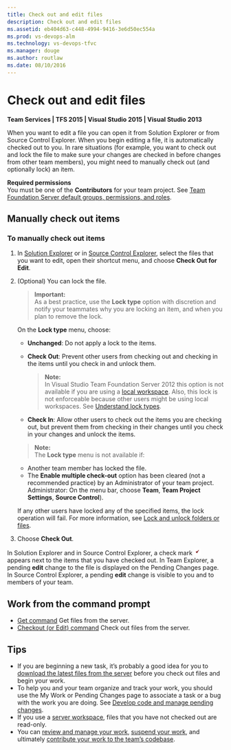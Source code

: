 ```yaml
---
title: Check out and edit files
description: Check out and edit files
ms.assetid: eb404d63-c448-4994-9416-3e6d50ec554a
ms.prod: vs-devops-alm
ms.technology: vs-devops-tfvc
ms.manager: douge
ms.author: routlaw
ms.date: 08/10/2016
---
```


# Check out and edit files

**Team Services | TFS 2015 | Visual Studio 2015 | Visual Studio 2013**

When you want to edit a file you can open it from Solution Explorer or from Source Control Explorer. When you begin editing a file, it is automatically checked out to you. In rare situations (for example, you want to check out and lock the file to make sure your changes are checked in before changes from other team members), you might need to manually check out (and optionally lock) an item.

**Required permissions**  
You must be one of the **Contributors** for your team project. See [Team Foundation Server default groups, permissions, and roles](https://msdn.microsoft.com/library/ms253077).

## Manually check out items

### To manually check out items

1.  In [Solution Explorer](develop-code-manage-pending-changes.md) or in [Source Control Explorer](use-source-control-explorer-manage-files-under-version-control.md), select the files that you want to edit, open their shortcut menu, and choose **Check Out for Edit**.

2.  (Optional) You can lock the file.
	>**Important:**  
	>As a best practice, use the **Lock type** option with discretion and notify your teammates why you are locking an item, and when you plan to remove the lock.

    On the **Lock type** menu, choose:  

    -   **Unchanged**: Do not apply a lock to the items.  
    -   **Check Out**: Prevent other users from checking out and checking in the items until you check in and unlock them.

        >**Note:**  
		>In Visual Studio Team Foundation Server 2012 this option is not available if you are using a [local workspace](decide-between-using-local-server-workspace.md). Also, this lock is not enforceable because other users might be using local workspaces. See [Understand lock types](understand-lock-types.md).</p></td>
        </tr>
        </tbody>
        </table>

    -   **Check In**: Allow other users to check out the items you are checking out, but prevent them from checking in their changes until you check in your changes and unlock the items.

	>**Note:**  
	>The **Lock type** menu is not available if:</p>
    <ul>
    <li>Another team member has locked the file.</li>
    <li>The <strong>Enable multiple check-out</strong> option has been cleared (not a recommended practice) by an Administrator of your team project. Administrator: On the menu bar, choose <strong>Team</strong>, <strong>Team Project Settings</strong>, <strong>Source Control</strong>).</li></ul>  

    If any other users have locked any of the specified items, the lock operation will fail. For more information, see [Lock and unlock folders or files](lock-unlock-folders-files.md).

3.  Choose **Check Out**.

In Solution Explorer and in Source Control Explorer, a check mark ![TFSC Checked-Out Status Icon](_img/check-out-edit-files/IC51402.gif) appears next to the items that you have checked out. In Team Explorer, a pending **edit** change to the file is displayed on the Pending Changes page. In Source Control Explorer, a pending **edit** change is visible to you and to members of your team.

## Work from the command prompt

-    [Get command](get-command.md)  Get files from the server.  
-    [Checkout (or Edit) command](checkout-or-edit-command.md)  Check out files from the server.

## Tips

-   If you are beginning a new task, it’s probably a good idea for you to [download the latest files from the server](download-get-files-from-server.md) before you check out files and begin your work.  
-   To help you and your team organize and track your work, you should use the My Work or Pending Changes page to associate a task or a bug with the work you are doing. See [Develop code and manage pending changes](develop-code-manage-pending-changes.md).  
-   If you use a [server workspace](decide-between-using-local-server-workspace.md), files that you have not checked out are read-only.  
-   You can [review and manage your work](develop-code-manage-pending-changes.md), [suspend your work](suspend-your-work-manage-your-shelvesets.md), and ultimately [contribute your work to the team’s codebase](check-your-work-team-codebase.md).
